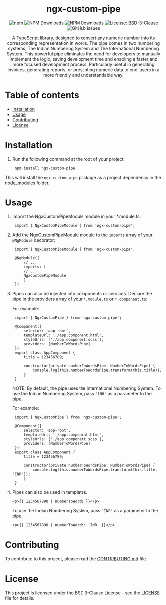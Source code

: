 <div align="center">

<h1>ngx-custom-pipe</h1>

[![npm](https://img.shields.io/npm/v/ngx-custom-pipe)](https://www.npmjs.com/package/ngx-custom-pipe)
![NPM Downloads](https://img.shields.io/npm/dw/ngx-custom-pipe)
![NPM Downloads](https://img.shields.io/npm/dt/ngx-custom-pipe)
[![License: BSD-3-Clause](https://img.shields.io/badge/license-BSD--3--Clause-green.svg?style=rounded)](https://github.com/HamdaanAliQuatil/ngx-custom-pipe/blob/main/LICENSE.md)
![GitHub issues](https://img.shields.io/github/issues/hamdaanaliquatil/ngx-custom-pipe)

A TypeScript library, designed to convert any numeric number into its corresponding representation in words. The pipe comes in two numbering systems, The Indian Numbering System and The International Numbering System. This powerful pipe eliminates the need for developers to manually implement the logic, saving development time and enabling a faster and more focused development process. Particularly useful in generating invoices, generating reports, or presenting numeric data to end-users in a more friendly and understandable way.

</div>


# Table of contents

- [Installation](#installation)
- [Usage](#usage)
- [Contributing](#contributing)
- [License](#license)

# Installation

1. Run the following command at the root of your project:

        npm install ngx-custom-pipe

This will install the `ngx-custom-pipe` package as a project dependency in the node_modules folder.

# Usage

1. Import the NgxCustomPipeModule module in your *.module.ts:

        import { NgxCustomPipeModule } from 'ngx-custom-pipe';

2. Add the NgxCustomPipeModule module to the `imports` array of your `@NgModule` decorator:

        
        import { NgxCustomPipeModule } from 'ngx-custom-pipe';

        @NgModule({
            // ...
            imports: [
            // ...
            NgxCustomPipeModule
            ]
        })
        

3. Pipes can also be injected into components or services. Declare the pipe in the providers array of your `*.module.ts` or `*.component.ts`:

    For example:

        import { NgxCustomPipe } from 'ngx-custom-pipe';

        @Component({
            selector: 'app-root',
            templateUrl: './app.component.html',
            styleUrls: ['./app.component.scss'],
            providers: [NumberToWordsPipe]
        })
        export class AppComponent {
            title = 123456789;
            
            constructor(private numberToWordsPipe: NumberToWordsPipe) {
                console.log(this.numberToWordsPipe.transform(this.title));
            }
        }
    
    NOTE: By default, the pipe uses the International Numbering System. To use the Indian Numbering System, pass `'INR'` as a parameter to the pipe.

    For example:

        import { NgxCustomPipe } from 'ngx-custom-pipe';

        @Component({
            selector: 'app-root',
            templateUrl: './app.component.html',
            styleUrls: ['./app.component.scss'],
            providers: [NumberToWordsPipe]
        })
        export class AppComponent {
            title = 123456789;
            
            constructor(private numberToWordsPipe: NumberToWordsPipe) {
                console.log(this.numberToWordsPipe.transform(this.title, 'INR'));
            }
        }

4. Pipes can also be used in templates.

    ```
    <p>{{ 1234567890 | numberToWords }}</p>
    ```

    To use the Indian Numbering System, pass `'INR'` as a parameter to the pipe.
    ```
    <p>{{ 1234567890 | numberToWords: 'INR' }}</p>
    ```

# Contributing

To contribute to this project, please read the [CONTRIBUTING.md](CONTRIBUTING.md) file.

# License

This project is licensed under the BSD 3-Clause License - see the [LICENSE](LICENSE.md) file for details.